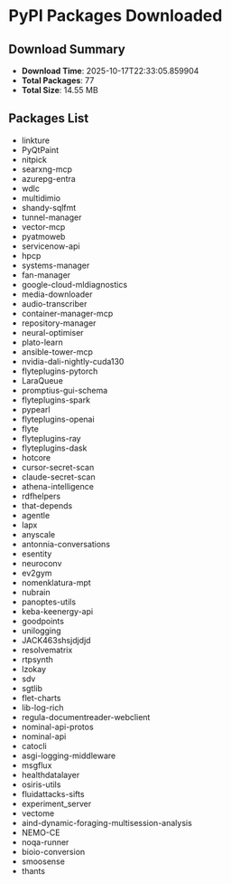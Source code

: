 # PyPI Packages Downloaded

## Download Summary
- **Download Time**: 2025-10-17T22:33:05.859904
- **Total Packages**: 77
- **Total Size**: 14.55 MB

## Packages List
- linkture
- PyQtPaint
- nitpick
- searxng-mcp
- azurepg-entra
- wdlc
- multidimio
- shandy-sqlfmt
- tunnel-manager
- vector-mcp
- pyatmoweb
- servicenow-api
- hpcp
- systems-manager
- fan-manager
- google-cloud-mldiagnostics
- media-downloader
- audio-transcriber
- container-manager-mcp
- repository-manager
- neural-optimiser
- plato-learn
- ansible-tower-mcp
- nvidia-dali-nightly-cuda130
- flyteplugins-pytorch
- LaraQueue
- promptius-gui-schema
- flyteplugins-spark
- pypearl
- flyteplugins-openai
- flyte
- flyteplugins-ray
- flyteplugins-dask
- hotcore
- cursor-secret-scan
- claude-secret-scan
- athena-intelligence
- rdfhelpers
- that-depends
- agentle
- lapx
- anyscale
- antonnia-conversations
- esentity
- neuroconv
- ev2gym
- nomenklatura-mpt
- nubrain
- panoptes-utils
- keba-keenergy-api
- goodpoints
- unilogging
- JACK463shsjdjdjd
- resolvematrix
- rtpsynth
- lzokay
- sdv
- sgtlib
- flet-charts
- lib-log-rich
- regula-documentreader-webclient
- nominal-api-protos
- nominal-api
- catocli
- asgi-logging-middleware
- msgflux
- healthdatalayer
- osiris-utils
- fluidattacks-sifts
- experiment_server
- vectome
- aind-dynamic-foraging-multisession-analysis
- NEMO-CE
- noqa-runner
- bioio-conversion
- smoosense
- thants
